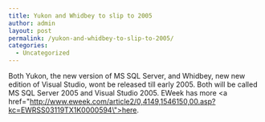 ```yaml
---
title: Yukon and Whidbey to slip to 2005
author: admin
layout: post
permalink: /yukon-and-whidbey-to-slip-to-2005/
categories:
  - Uncategorized
---
```

Both Yukon, the new version of MS SQL Server, and Whidbey, new new edition of Visual Studio, wont be released till early 2005. Both will be called MS SQL Server 2005 and Visual Studio 2005. EWeek has more <a href=\"http://www.eweek.com/article2/0,4149,1546150,00.asp?kc=EWRSS03119TX1K0000594\">here</a>.